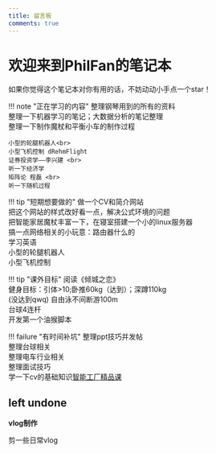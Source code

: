 ```yaml
---
title: 留言板
comments: true
---
```


# 欢迎来到PhilFan的笔记本

如果你觉得这个笔记本对你有用的话，不妨动动小手点一个star！

!!! note "正在学习的内容"
    整理钢琴用到的所有的资料 <br>
    整理一下机器学习的笔记；大数据分析的笔记整理 <br>
    整理一下制作魔杖和平衡小车的制作过程 <br>
    
    小型的轮腿机器人<br>
    小型飞机控制 dRehmFlight
    证券投资学——李兴建 <br>
    听一下经济学
    矩阵论 程磊 <br> 
    听一下随机过程
    

!!! tip "短期想要做的"
    做一个CV和简介网站<br>
    把这个网站的样式改好看一点，解决公式环境的问题<br>
    把智能家居魔杖丰富一下，在寝室搭建一个小的linux服务器<br>
    搞一点网络相关的小玩意：路由器什么的<br>
    学习英语<br>
    小型的轮腿机器人<br>
    小型飞机控制

    
!!! tip "课外目标"
    阅读《倾城之恋》<br>
    健身目标：引体>10;卧推60kg（达到）；深蹲110kg<br>(没达到qwq)
    自由泳不间断游100m<br>
    台球4连杆<br>
    开发第一个油猴脚本

    
    
    


!!! failure "有时间补坑"
    整理ppt技巧并发帖<br>
    整理台球相关<br>
    整理电车行业相关<br>
    整理面试技巧<br>
    学一下cv的基础知识[智能工厂精品课](https://github.com/haodong2000/Vision2022/tree/2023)


## left undone


**vlog制作**

剪一些日常vlog